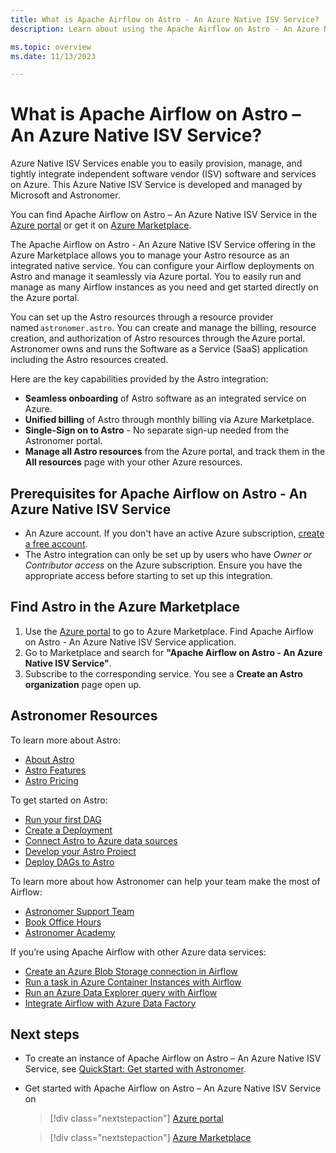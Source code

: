 ```yaml
---
title: What is Apache Airflow on Astro - An Azure Native ISV Service?
description: Learn about using the Apache Airflow on Astro - An Azure Native ISV Service in the Azure Marketplace.

ms.topic: overview
ms.date: 11/13/2023

---
```


# What is Apache Airflow on Astro – An Azure Native ISV Service?

Azure Native ISV Services enable you to easily provision, manage, and tightly integrate independent software vendor (ISV) software and services on Azure. This Azure Native ISV Service is developed and managed by Microsoft and Astronomer.

You can find Apache Airflow on Astro – An Azure Native ISV Service in the [Azure portal](https://ms.portal.azure.com/?Azure_Marketplace_Astronomer_assettypeoptions=%7B%22Astronomer%22%3A%7B%22options%22%3A%22%22%7D%7D#browse/Astronomer.Astro%2Forganizations) or get it on [Azure Marketplace](https://azuremarketplace.microsoft.com/en-us/marketplace/apps/astronomer1591719760654.astronomer?tab=Overview).

 The Apache Airflow on Astro - An Azure Native ISV Service offering in the Azure Marketplace allows you to manage your Astro resource as an integrated native service. You can configure your Airflow deployments on Astro and manage it seamlessly via Azure portal. You to easily run and manage as many Airflow instances as you need and get started directly on the Azure portal.

You can set up the Astro resources through a resource provider named `astronomer.astro`. You can create and manage the billing, resource creation, and authorization of Astro resources through the Azure portal. Astronomer owns and runs the Software as a Service (SaaS) application including the Astro resources created.

Here are the key capabilities provided by the Astro integration:

- **Seamless onboarding** of Astro software as an integrated service on Azure.
- **Unified billing** of Astro through monthly billing via Azure Marketplace.
- **Single-Sign on to Astro** - No separate sign-up needed from the Astronomer portal.
- **Manage all Astro resources** from the Azure portal, and track them in the **All resources** page with your other Azure resources.

## Prerequisites for Apache Airflow on Astro - An Azure Native ISV Service

- An Azure account. If you don't have an active Azure subscription, [create a free account](https://azure.microsoft.com/free/).
- The Astro integration can only be set up by users who have _Owner or Contributor access_ on the Azure subscription. Ensure you have the appropriate access before starting to set up this integration.

## Find Astro in the Azure Marketplace

1. Use the [Azure portal](https://portal.azure.com) to go to Azure Marketplace. Find Apache Airflow on Astro - An Azure Native ISV Service application.
1. Go to Marketplace and search for **"Apache Airflow on Astro - An Azure Native ISV Service"**.
1. Subscribe to the corresponding service. You see a **Create an Astro organization** page open up.

## Astronomer Resources

To learn more about Astro:

- [About Astro](https://docs.astronomer.io/astro/astro-architecture)
- [Astro Features](https://docs.astronomer.io/astro/features)
- [Astro Pricing](https://www.astronomer.io/pricing/)

To get started on Astro:

- [Run your first DAG](https://docs.astronomer.io/astro/run-first-dag)
- [Create a Deployment](https://docs.astronomer.io/astro/create-deployment)
- [Connect Astro to Azure data sources](https://docs.astronomer.io/astro/connect-azure)
- [Develop your Astro Project](https://docs.astronomer.io/astro/cli/develop-project)
- [Deploy DAGs to Astro](https://docs.astronomer.io/astro/deploy-code)

To learn more about how Astronomer can help your team make the most of Airflow:

- [Astronomer Support Team](https://support.astronomer.io/)
- [Book Office Hours](https://calendly.com/d/yy2-tvp-xtv/astro-data-engineering-office-hours-ade)
- [Astronomer Academy](https://academy.astronomer.io/)

If you’re using Apache Airflow with other Azure data services:

- [Create an Azure Blob Storage connection in Airflow](https://docs.astronomer.io/learn/connections/azure-blob-storage)
- [Run a task in Azure Container Instances with Airflow](https://docs.astronomer.io/learn/airflow-azure-container-instances)
- [Run an Azure Data Explorer query with Airflow](https://docs.astronomer.io/learn/airflow-azure-data-explorer)
- [Integrate Airflow with Azure Data Factory](https://docs.astronomer.io/learn/category/azure-data-factory)

## Next steps

- To create an instance of Apache Airflow on Astro – An Azure Native ISV Service, see [QuickStart: Get started with Astronomer](astronomer-create.md).
- Get started with Apache Airflow on Astro – An Azure Native ISV Service on

    > [!div class="nextstepaction"]
    > [Azure portal](https://ms.portal.azure.com/?Azure_Marketplace_Astronomer_assettypeoptions=%7B%22Astronomer%22%3A%7B%22options%22%3A%22%22%7D%7D#browse/Astronomer.Astro%2Forganizations)

    > [!div class="nextstepaction"]
    > [Azure Marketplace](https://azuremarketplace.microsoft.com/en-us/marketplace/apps/astronomer1591719760654.astronomer?tab=Overview)
